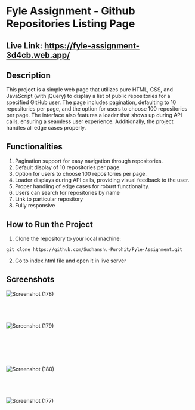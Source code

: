 # Fyle Assignment - Github Repositories Listing Page

## Live Link: <a href="https://fyle-assignment-3d4cb.web.app/" target="_blank">https://fyle-assignment-3d4cb.web.app/</a>

## Description
This project is a simple web page that utilizes pure HTML, CSS, and JavaScript (with jQuery) to display a list of public repositories for a specified GitHub user. The page includes pagination, defaulting to 10 repositories per page, and the option for users to choose 100 repositories per page. The interface also features a loader that shows up during API calls, ensuring a seamless user experience. Additionally, the project handles all edge cases properly.

## Functionalities
1) Pagination support for easy navigation through repositories.
2) Default display of 10 repositories per page.
3) Option for users to choose 100 repositories per page.
4) Loader displays during API calls, providing visual feedback to the user.
5) Proper handling of edge cases for robust functionality.
6) Users can search for repositories by name
7) Link to particular repository
8) Fully responsive

## How to Run the Project
1) Clone the repository to your local machine:
```
git clone https://github.com/Sudhanshu-Purohit/Fyle-Assignment.git
```
2) Go to index.html file and open it in live server


## Screenshots
![Screenshot (178)](https://github.com/Sudhanshu-Purohit/Fyle-Assignment/assets/97443705/21d576bd-1b1c-46da-ae74-68d31b5e0f2c)
<br/> <br/> <br/> <br/> <br/>
![Screenshot (179)](https://github.com/Sudhanshu-Purohit/Fyle-Assignment/assets/97443705/d57f1ffb-558f-46d3-9818-56a6ac7b8fe8)

<br/> <br/> <br/> <br/> <br/>
![Screenshot (180)](https://github.com/Sudhanshu-Purohit/Fyle-Assignment/assets/97443705/de6324eb-9777-4527-8904-85852bd153d0)
<br/> <br/> <br/> <br/> <br/>
![Screenshot (177)](https://github.com/Sudhanshu-Purohit/Fyle-Assignment/assets/97443705/7127549e-3c8e-4713-890d-5e483233973a)


